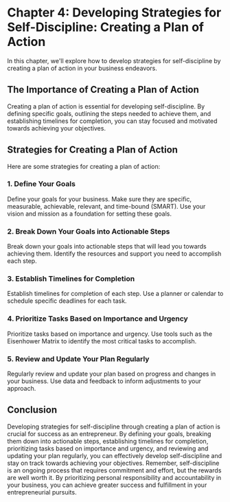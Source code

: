 Chapter 4: Developing Strategies for Self-Discipline: Creating a Plan of Action
===============================================================================

In this chapter, we'll explore how to develop strategies for self-discipline by creating a plan of action in your business endeavors.

The Importance of Creating a Plan of Action
-------------------------------------------

Creating a plan of action is essential for developing self-discipline. By defining specific goals, outlining the steps needed to achieve them, and establishing timelines for completion, you can stay focused and motivated towards achieving your objectives.

Strategies for Creating a Plan of Action
----------------------------------------

Here are some strategies for creating a plan of action:

### 1. Define Your Goals

Define your goals for your business. Make sure they are specific, measurable, achievable, relevant, and time-bound (SMART). Use your vision and mission as a foundation for setting these goals.

### 2. Break Down Your Goals into Actionable Steps

Break down your goals into actionable steps that will lead you towards achieving them. Identify the resources and support you need to accomplish each step.

### 3. Establish Timelines for Completion

Establish timelines for completion of each step. Use a planner or calendar to schedule specific deadlines for each task.

### 4. Prioritize Tasks Based on Importance and Urgency

Prioritize tasks based on importance and urgency. Use tools such as the Eisenhower Matrix to identify the most critical tasks to accomplish.

### 5. Review and Update Your Plan Regularly

Regularly review and update your plan based on progress and changes in your business. Use data and feedback to inform adjustments to your approach.

Conclusion
----------

Developing strategies for self-discipline through creating a plan of action is crucial for success as an entrepreneur. By defining your goals, breaking them down into actionable steps, establishing timelines for completion, prioritizing tasks based on importance and urgency, and reviewing and updating your plan regularly, you can effectively develop self-discipline and stay on track towards achieving your objectives. Remember, self-discipline is an ongoing process that requires commitment and effort, but the rewards are well worth it. By prioritizing personal responsibility and accountability in your business, you can achieve greater success and fulfillment in your entrepreneurial pursuits.
